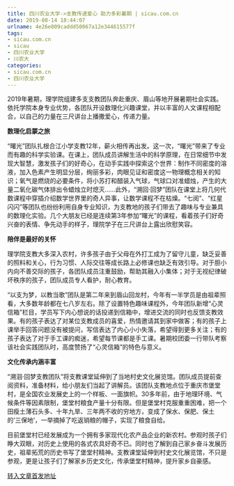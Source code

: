 ```yaml
---
title: 四川农业大学->支教传递爱心 助力多彩暑期 | sicau.com.cn
date: 2019-08-14 18:44:07
urlname: 4e26e009caddd50067a12e344615577f
tags: 
- sicau.com.cn
- sicau
- 四川农业大学
- 川农大
categories:
- sicau.com.cn
- 四川农业大学
---
```



2019年暑期，理学院组建多支支教团队奔赴重庆、眉山等地开展暑期社会实践。依托学院本身专业优势，各团队开设数理化兴趣课堂，并以丰富的人文课程相配合，以自己的力量在三尺讲台上播撒爱心，传递力量。

**数理化启蒙之旅**

“曙光”团队扎根合江小学支教12年，薪火相传再出发。这一次，“曙光”带来了专业而有趣的科学实验课。在课上，团队成员讲解生活中的科学原理，在日常细节中发现大智慧，激发孩子们的好奇心，在动手实践中探索这个世界：制作不同密度的溶液，加入色素产生明显分层，绚丽多彩，肉眼见证和密度这一物理概念相关的知识；氧气是燃烧的必要条件，将小苏打和醋装入气球，气球口对准蜡烛，产生的大量二氧化碳气体排出令蜡烛立时熄灭……此外，“溯回·回梦”团队在课堂上将几何代数课程中穿插介绍数学世界里的奇人异事，让数学课程不在枯燥。“七阅”、“红星闪闪”等团队也纷纷利用自身专业知识，为支教地的孩子们带去了趣味与专业兼具的数理化实验。几个大朋友已经是连续第3年参加“曙光”的课程，看着孩子们好奇兴奋的表情、争先动手的样子，理院学子在三尺讲台上露出欣慰笑容。

**陪伴是最好的关怀**

理学院支教大多深入农村，许多孩子由于父母在外打工成为了留守儿童，缺乏妥善的照料和关心，行为习惯、人际交往等成长路上必修课也缺乏有效引导。对于胆小内向不善交际的孩子，各团队成员注重鼓励，帮助其融入小集体；对于无视纪律破坏秩序的孩子，团队成员专人看护，耐心教育。

“以支为梦，以教当歌”团队是第二年来到眉山回龙村，今年有一半学员是由祖辈照看，大多数年龄都在七八岁左右。除了设置特色趣味课程外，今年团队新增“心灵信箱”栏目，学员写下内心想说的话投递到信箱中，增进交流的同时也反馈支教效果。有的孩子表达了对某位支教成员的喜爱，热情邀请其到家中做客；有的孩子上课举手回答问题没有被提问，写信表达了内心小小失落，希望得到更多关注；有的孩子表达了对于手工课的痴迷，希望每节课都是手工课。暑期校团委一行带队考察该社会实践团队时，高度赞扬了“心灵信箱”的特色与意义。

**文化传承内涵丰富**

“溯洄·回梦支教团队”将支教课堂延伸到了当地村史文化展览馆。团队成员提前查阅资料，准备材料，给小朋友们当起了讲解员。该团队支教地点位于重庆市堡堂村，是全国农业发展史上的一个样板、一面旗帜。30多年前，由于地理环境、气候条件等因素限制，堡堂村粮食产量十分有限。但是堡堂村克服重重困难，把一个田瘦土薄石头多、十年九旱、三年两不收的穷地方，变成了保水、保肥、保土的‘三保地’，一举摘掉了吃返销粮的帽子，实现了粮食自给。

目前堡堂村已经发展成为一个拥有多家现代化农产品企业的新农村。参观时孩子们睁大双眼，对历史上使用的各式农具好奇不已。同时也了解到自己家乡奋斗发展历史，祖辈拓荒的历史书写了堡堂村精神。支教课堂延伸到村史文化展览馆，不只是参观，更是让孩子们了解家乡历史文化，传承堡堂村精神，提升家乡自豪感。





[转入文章首发地址](https://news.sicau.edu.cn/info/1078/52820.htm)